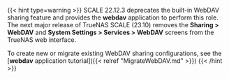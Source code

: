 ---
---

{{< hint type=warning >}}
SCALE 22.12.3 deprecates the built-in WebDAV sharing feature and provides the **webdav** application to perform this role.
The next major release of TrueNAS SCALE (23.10) removes the **Sharing > WebDAV** and **System Settings > Services > WebDAV** screens from the TrueNAS web interface.

To create new or migrate existing WebDAV sharing configurations, see the [**webdav** application tutorial]({{< relref "MigrateWebDAV.md" >}})
{{< /hint >}}